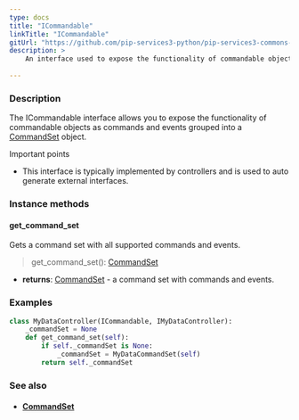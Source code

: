 ```yaml
---
type: docs
title: "ICommandable"
linkTitle: "ICommandable"
gitUrl: "https://github.com/pip-services3-python/pip-services3-commons-python"
description: > 
    An interface used to expose the functionality of commandable objects as commands and events grouped into a [CommandSet](../command_set) object.
    
---
```


### Description

The ICommandable interface allows you to expose the functionality of commandable objects as commands and events grouped into a [CommandSet](../command_set) object.

Important points

- This interface is typically implemented by controllers and is used to auto generate external interfaces. 

### Instance methods

#### get_command_set
Gets a command set with all supported commands and events.

> get_command_set(): [CommandSet](../command_set)

- **returns**: [CommandSet](../command_set) - a command set with commands and events.

### Examples

```python
class MyDataController(ICommandable, IMyDataController):
    _commandSet = None
    def get_command_set(self):
        if self._commandSet is None:
            _commandSet = MyDataCommandSet(self)
        return self._commandSet
```

### See also
- #### [CommandSet](../command_set)

